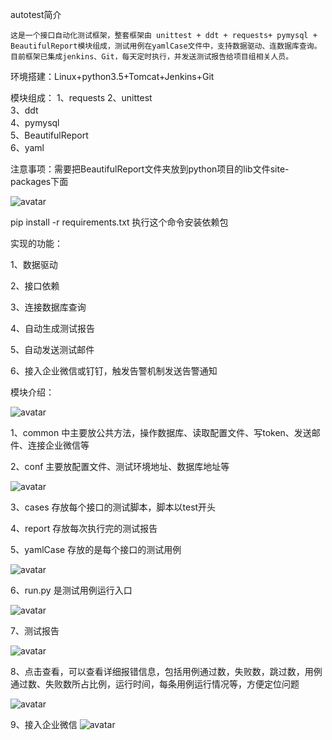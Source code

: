 
autotest简介


    这是一个接口自动化测试框架，整套框架由 unittest + ddt + requests+ pymysql + BeautifulReport模块组成，测试用例在yamlCase文件中，支持数据驱动、连数据库查询。 
    目前框架已集成jenkins、Git，每天定时执行，并发送测试报告给项目组相关人员。

环境搭建：Linux+python3.5+Tomcat+Jenkins+Git

模块组成：
1、requests
2、unittest  
3、ddt  
4、pymysql  
5、BeautifulReport  
6、yaml

注意事项：需要把BeautifulReport文件夹放到python项目的lib文件site-packages下面

![avatar](./screenshot/lib.png)

pip install -r requirements.txt 执行这个命令安装依赖包


实现的功能：

1、数据驱动  

2、接口依赖

3、连接数据库查询 

4、自动生成测试报告 

5、自动发送测试邮件

6、接入企业微信或钉钉，触发告警机制发送告警通知


模块介绍：

![avatar](./screenshot/module.jpg)

1、common 中主要放公共方法，操作数据库、读取配置文件、写token、发送邮件、连接企业微信等

2、conf 主要放配置文件、测试环境地址、数据库地址等


![avatar](./screenshot/conf.jpg)

3、cases  存放每个接口的测试脚本，脚本以test开头

4、report 存放每次执行完的测试报告

5、yamlCase 存放的是每个接口的测试用例


![avatar](./screenshot/yaml.jpg)

6、run.py 是测试用例运行入口

![avatar](./screenshot/run.jpg)


7、测试报告

![avatar](./screenshot/report.jpg)

8、点击查看，可以查看详细报错信息，包括用例通过数，失败数，跳过数，用例通过数、失败数所占比例，运行时间，每条用例运行情况等，方便定位问题  

![avatar](./screenshot/report1.jpg)

9、接入企业微信
![avatar](./screenshot/Wechat.jpg)






